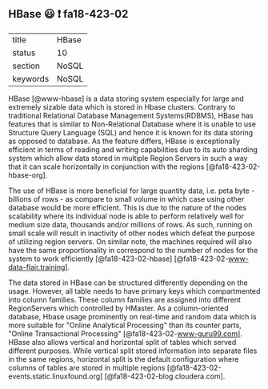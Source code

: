 ## HBase :smiley: :exclamation: fa18-423-02

|          |           |
| -------- | --------- |
| title    | HBase     | 
| status   | 10        |
| section  | NoSQL     |
| keywords | NoSQL     |

HBase [@www-hbase] is a data storing system especially for large and extremely sizable data
which is stored in Hbase clusters. Contrary to traditional Relational Database
Management Systems(RDBMS), HBase has features that is similar to Non-Relational
Database where it is unable to use Structure Query Language (SQL) and hence it
is known for its data storing as opposed to database. As the feature differs,
HBase is exceptionally efficient in terms of reading and writing capabilities
due to its auto sharding system which allow data stored in multiple Region
Servers in such a way that it can scale horizontally in conjunction with the
regions [@fa18-423-02-hbase-org].

The use of HBase is more beneficial for large quantity data, i.e. peta byte -
billions of rows - as compare to small volume in which case using other database
would be more efficient. This is due to the nature of the nodes scalability
where its individual node is able to perform relatively well for medium size
data, thousands and/or millions of rows. As such, running on small scale will
result in inactivity of other nodes which defeat the purpose of utilizing region
servers. On similar note, the machines required will also have the same
proportionality in correspond to the number of nodes for the system to work
efficiently  [@fa18-423-02-hbase] [@fa18-423-02-www-data-flair.training]. 

The data stored in HBase can be structured differently depending on the usage.
However, all table needs to have primary keys which compartmented into column
families. These column families are assigned into different RegionServers which
controlled by HMaster. As a column-oriented database, Hbase usage prominently on
real-time and random data which is more suitable for "Online Analytical
Processing" than its counter parts, "Online Transactional Processing"
[@fa18-423-02-www-guru99.com]. HBase also allows vertical and horizontal split
of tables which served different purposes. While vertical split stored
information into separate files in the same regions, horizontal split is the
default configuration where columns of tables are stored in multiple regions
[@fa18-423-02-events.static.linuxfound.org] [@fa18-423-02-blog.cloudera.com].
